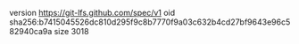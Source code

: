 version https://git-lfs.github.com/spec/v1
oid sha256:b7415045526dc810d295f9c8b7770f9a03c632b4cd27bf9643e96c582940ca9a
size 3018
